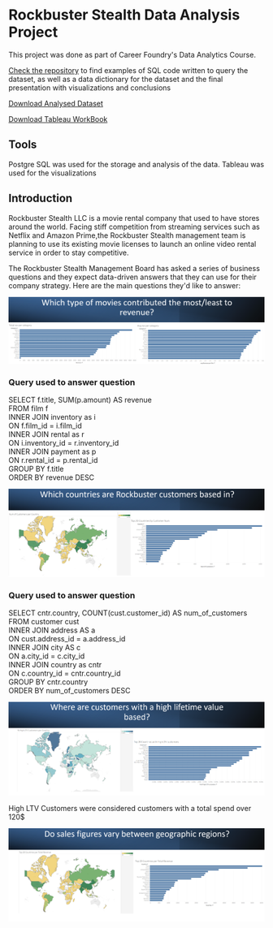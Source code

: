 # Rockbuster Stealth Data Analysis Project
This project was done as part of Career Foundry's Data Analytics Course.

[Check the repository](https://github.com/nunomdmarques/Rockbuster-Stealth-Data-Analysis_Project) to find examples of SQL code written to query the dataset, as well as a data dictionary for the dataset and the final presentation with visualizations and conclusions

[Download Analysed Dataset](http://www.postgresqltutorial.com/wp-content/uploads/2019/05/dvdrental.zip)

[Download Tableau WorkBook](https://public.tableau.com/app/profile/nuno.marques1822/viz/Achievement3_17115564780350/Top20CountrieswithHighLTVcustomers)

## Tools
Postgre SQL was used for the storage and analysis of the data. Tableau was used for the visualizations

## Introduction
Rockbuster Stealth LLC is a movie rental company that used to have stores around the world. Facing stiff competition from streaming services such as Netflix and Amazon Prime,the Rockbuster Stealth management team is planning to use its existing movie licenses to
launch an online video rental service in order to stay competitive.

The Rockbuster Stealth Management Board has asked a series of business questions and
they expect data-driven answers that they can use for their company strategy. Here are the main questions they'd like to answer:

<img src="Images/bannerwhichmovies"/>

<img src="Images/AvgRevenueandTotalRevenue.png"/>


### Query used to answer question


SELECT f.title, SUM(p.amount) AS revenue <br>
FROM film f <br>
INNER JOIN inventory as i <br>
ON f.film_id = i.film_id <br>
INNER JOIN rental as r <br>
ON i.inventory_id = r.inventory_id <br>
INNER JOIN payment as p <br>
ON r.rental_id = p.rental_id <br>
GROUP BY f.title <br>
ORDER BY revenue DESC <br>


<img src="Images/Geography%20Customer%20Base.png"/>

### Query used to answer question

SELECT cntr.country, COUNT(cust.customer_id) AS num_of_customers<br>
FROM customer cust<br>
INNER JOIN address AS a<br>
ON cust.address_id = a.address_id<br>
INNER JOIN city AS c<br>
ON a.city_id = c.city_id<br>
INNER JOIN country as cntr<br>
ON c.country_id = cntr.country_id<br>
GROUP BY cntr.country<br>
ORDER BY num_of_customers DESC<br>

<img src="Images/Customers%20with%20high%20LTV.png"/>

High LTV Customers were considered customers with a total spend over 120$

<img src="Images/Geographic%20sales.png"/>

